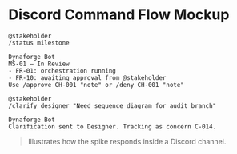 # Discord Command Flow Mockup

```text
@stakeholder
/status milestone

Dynaforge Bot
MS-01 — In Review
- FR-01: orchestration running
- FR-10: awaiting approval from @stakeholder
Use /approve CH-001 "note" or /deny CH-001 "note"

@stakeholder
/clarify designer "Need sequence diagram for audit branch"

Dynaforge Bot
Clarification sent to Designer. Tracking as concern C-014.
```

> Illustrates how the spike responds inside a Discord channel.
